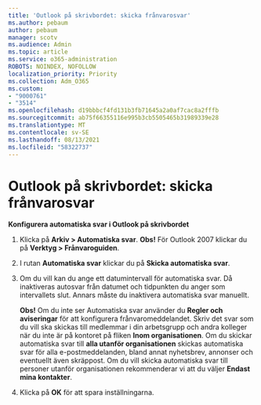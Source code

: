 ```yaml
---
title: 'Outlook på skrivbordet: skicka frånvarosvar'
ms.author: pebaum
author: pebaum
manager: scotv
ms.audience: Admin
ms.topic: article
ms.service: o365-administration
ROBOTS: NOINDEX, NOFOLLOW
localization_priority: Priority
ms.collection: Adm_O365
ms.custom:
- "9000761"
- "3514"
ms.openlocfilehash: d19bbbcf4fd131b3fb71645a2a0af7cac8a2fffb
ms.sourcegitcommit: ab75f66355116e995b3cb5505465b31989339e28
ms.translationtype: MT
ms.contentlocale: sv-SE
ms.lasthandoff: 08/13/2021
ms.locfileid: "58322737"
---
```

# <a name="outlook-desktop-send-out-of-office-replies"></a>Outlook på skrivbordet: skicka frånvarosvar

**Konfigurera automatiska svar i Outlook på skrivbordet**

1. Klicka på **Arkiv > Automatiska svar**. 
    **Obs!** För Outlook 2007 klickar du på **Verktyg > Frånvaroguiden**.

2. I rutan **Automatiska svar** klickar du på **Skicka automatiska svar**.

3. Om du vill kan du ange ett datumintervall för automatiska svar. Då inaktiveras autosvar från datumet och tidpunkten du anger som intervallets slut. Annars måste du inaktivera automatiska svar manuellt.

    **Obs!** Om du inte ser Automatiska svar använder du **Regler och aviseringar** för att konfigurera frånvaromeddelandet. Skriv det svar som du vill ska skickas till medlemmar i din arbetsgrupp och andra kolleger när du inte är på kontoret på fliken **Inom organisationen**. Om du skickar automatiska svar till **alla utanför organisationen** skickas automatiska svar för alla e-postmeddelanden, bland annat nyhetsbrev, annonser och eventuellt även skräppost. Om du vill skicka automatiska svar till personer utanför organisationen rekommenderar vi att du väljer **Endast mina kontakter**.

4. Klicka på **OK** för att spara inställningarna.
